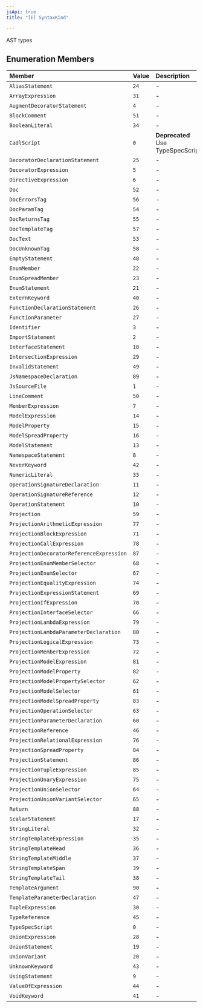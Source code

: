 ```yaml
---
jsApi: true
title: "[E] SyntaxKind"

---
```

AST types

## Enumeration Members

| Member | Value | Description |
| :------ | :------ | :------ |
| `AliasStatement` | `24` | - |
| `ArrayExpression` | `31` | - |
| `AugmentDecoratorStatement` | `4` | - |
| `BlockComment` | `51` | - |
| `BooleanLiteral` | `34` | - |
| `CadlScript` | `0` | **Deprecated**<br />Use TypeSpecScript |
| `DecoratorDeclarationStatement` | `25` | - |
| `DecoratorExpression` | `5` | - |
| `DirectiveExpression` | `6` | - |
| `Doc` | `52` | - |
| `DocErrorsTag` | `56` | - |
| `DocParamTag` | `54` | - |
| `DocReturnsTag` | `55` | - |
| `DocTemplateTag` | `57` | - |
| `DocText` | `53` | - |
| `DocUnknownTag` | `58` | - |
| `EmptyStatement` | `48` | - |
| `EnumMember` | `22` | - |
| `EnumSpreadMember` | `23` | - |
| `EnumStatement` | `21` | - |
| `ExternKeyword` | `40` | - |
| `FunctionDeclarationStatement` | `26` | - |
| `FunctionParameter` | `27` | - |
| `Identifier` | `3` | - |
| `ImportStatement` | `2` | - |
| `InterfaceStatement` | `18` | - |
| `IntersectionExpression` | `29` | - |
| `InvalidStatement` | `49` | - |
| `JsNamespaceDeclaration` | `89` | - |
| `JsSourceFile` | `1` | - |
| `LineComment` | `50` | - |
| `MemberExpression` | `7` | - |
| `ModelExpression` | `14` | - |
| `ModelProperty` | `15` | - |
| `ModelSpreadProperty` | `16` | - |
| `ModelStatement` | `13` | - |
| `NamespaceStatement` | `8` | - |
| `NeverKeyword` | `42` | - |
| `NumericLiteral` | `33` | - |
| `OperationSignatureDeclaration` | `11` | - |
| `OperationSignatureReference` | `12` | - |
| `OperationStatement` | `10` | - |
| `Projection` | `59` | - |
| `ProjectionArithmeticExpression` | `77` | - |
| `ProjectionBlockExpression` | `71` | - |
| `ProjectionCallExpression` | `78` | - |
| `ProjectionDecoratorReferenceExpression` | `87` | - |
| `ProjectionEnumMemberSelector` | `68` | - |
| `ProjectionEnumSelector` | `67` | - |
| `ProjectionEqualityExpression` | `74` | - |
| `ProjectionExpressionStatement` | `69` | - |
| `ProjectionIfExpression` | `70` | - |
| `ProjectionInterfaceSelector` | `66` | - |
| `ProjectionLambdaExpression` | `79` | - |
| `ProjectionLambdaParameterDeclaration` | `80` | - |
| `ProjectionLogicalExpression` | `73` | - |
| `ProjectionMemberExpression` | `72` | - |
| `ProjectionModelExpression` | `81` | - |
| `ProjectionModelProperty` | `82` | - |
| `ProjectionModelPropertySelector` | `62` | - |
| `ProjectionModelSelector` | `61` | - |
| `ProjectionModelSpreadProperty` | `83` | - |
| `ProjectionOperationSelector` | `63` | - |
| `ProjectionParameterDeclaration` | `60` | - |
| `ProjectionReference` | `46` | - |
| `ProjectionRelationalExpression` | `76` | - |
| `ProjectionSpreadProperty` | `84` | - |
| `ProjectionStatement` | `86` | - |
| `ProjectionTupleExpression` | `85` | - |
| `ProjectionUnaryExpression` | `75` | - |
| `ProjectionUnionSelector` | `64` | - |
| `ProjectionUnionVariantSelector` | `65` | - |
| `Return` | `88` | - |
| `ScalarStatement` | `17` | - |
| `StringLiteral` | `32` | - |
| `StringTemplateExpression` | `35` | - |
| `StringTemplateHead` | `36` | - |
| `StringTemplateMiddle` | `37` | - |
| `StringTemplateSpan` | `39` | - |
| `StringTemplateTail` | `38` | - |
| `TemplateArgument` | `90` | - |
| `TemplateParameterDeclaration` | `47` | - |
| `TupleExpression` | `30` | - |
| `TypeReference` | `45` | - |
| `TypeSpecScript` | `0` | - |
| `UnionExpression` | `28` | - |
| `UnionStatement` | `19` | - |
| `UnionVariant` | `20` | - |
| `UnknownKeyword` | `43` | - |
| `UsingStatement` | `9` | - |
| `ValueOfExpression` | `44` | - |
| `VoidKeyword` | `41` | - |
